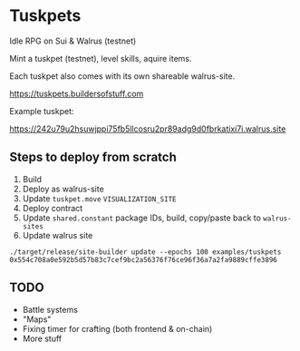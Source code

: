 # Tuskpets

Idle RPG on Sui & Walrus (testnet)

Mint a tuskpet (testnet), level skills, aquire items.

Each tuskpet also comes with its own shareable walrus-site.

https://tuskpets.buildersofstuff.com

Example tuskpet:

https://242u79u2hsuwjppi75fb5llcosru2pr89adg9d0fbrkatixi7i.walrus.site

## Steps to deploy from scratch

1. Build
2. Deploy as walrus-site
3. Update `tuskpet.move` `VISUALIZATION_SITE`
4. Deploy contract
5. Update `shared.constant` package IDs, build, copy/paste back to `walrus-sites`
6. Update walrus site

`./target/release/site-builder update --epochs 100 examples/tuskpets 0x554c708a0e592b5d57b83c7cef9bc2a56376f76ce96f36a7a2fa9889cffe3896`

## TODO

- Battle systems
- "Maps"
- Fixing timer for crafting (both frontend & on-chain)
- More stuff
